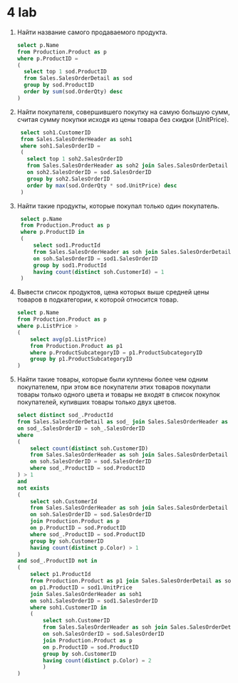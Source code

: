 # 4 lab

1.  Найти название самого продаваемого продукта.

    ``` sql
    select p.Name
    from Production.Product as p
    where p.ProductID = 
    (
      select top 1 sod.ProductID
      from Sales.SalesOrderDetail as sod
      group by sod.ProductID
      order by sum(sod.OrderQty) desc
    )
     ```
2. Найти покупателя, совершившего покупку на самую большую сумм, считая 
    сумму покупки исходя из цены товара без скидки (UnitPrice).

   ``` sql
    select soh1.CustomerID
    from Sales.SalesOrderHeader as soh1
    where soh1.SalesOrderID = 
    (
      select top 1 soh2.SalesOrderID
      from Sales.SalesOrderHeader as soh2 join Sales.SalesOrderDetail as sod
      on soh2.SalesOrderID = sod.SalesOrderID
      group by soh2.SalesOrderID
      order by max(sod.OrderQty * sod.UnitPrice) desc
    )
   ```

3. Найти такие продукты, которые покупал только один покупатель.

   ``` sql
    select p.Name
    from Production.Product as p
    where p.ProductID in 
    (
    	select sod1.ProductId
    	from Sales.SalesOrderHeader as soh join Sales.SalesOrderDetail as sod1
    	on soh.SalesOrderID = sod1.SalesOrderID
    	group by sod1.ProductId
    	having count(distinct soh.CustomerId) = 1
    )
   ```

4.  Вывести список продуктов, цена которых выше средней цены товаров в 
    подкатегории, к которой относится товар.

    ``` sql
    select p.Name
    from Production.Product as p
    where p.ListPrice >
    (
        select avg(p1.ListPrice)
        from Production.Product as p1
        where p.ProductSubcategoryID = p1.ProductSubcategoryID
        group by p1.ProductSubcategoryID
    )
    ```

5. Найти такие товары, которые были куплены более чем одним покупателем, при 
    этом все покупатели этих товаров покупали товары только одного цвета и товары 
    не входят в список покупок покупателей, купивших товары только двух цветов.

    ``` sql
    select distinct sod_.ProductId
    from Sales.SalesOrderDetail as sod_ join Sales.SalesOrderHeader as soh_
    on sod_.SalesOrderID = soh_.SalesOrderID
    where 
    (
    	select count(distinct soh.CustomerID)
    	from Sales.SalesOrderHeader as soh join Sales.SalesOrderDetail as sod
    	on soh.SalesOrderID = sod.SalesOrderID
    	where sod_.ProductID = sod.ProductID
    ) > 1
    and
    not exists
    (
    	select soh.CustomerId
    	from Sales.SalesOrderHeader as soh join Sales.SalesOrderDetail as sod
    	on soh.SalesOrderID = sod.SalesOrderID
    	join Production.Product as p
    	on p.ProductID = sod.ProductID
    	where sod_.ProductID = sod.ProductID
    	group by soh.CustomerID
    	having count(distinct p.Color) > 1
    )
    and sod_.ProductID not in
    (
        select p1.ProductId
    	from Production.Product as p1 join Sales.SalesOrderDetail as sod1
    	on p1.ProductID = sod1.UnitPrice
    	join Sales.SalesOrderHeader as soh1
    	on soh1.SalesOrderID = sod1.SalesOrderID
    	where soh1.CustomerID in
    	(
    		select soh.CustomerID
    		from Sales.SalesOrderHeader as soh join Sales.SalesOrderDetail as sod
    		on soh.SalesOrderID = sod.SalesOrderID
    		join Production.Product as p
    		on p.ProductID = sod.ProductID
    		group by soh.CustomerID
    		having count(distinct p.Color) = 2
    		)
    )
    ```
    


